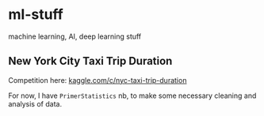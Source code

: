 # ml-stuff
machine learning, AI, deep learning stuff

## New York City Taxi Trip Duration

Competition here: [kaggle.com/c/nyc-taxi-trip-duration](https://www.kaggle.com/c/nyc-taxi-trip-duration)
  
For now, I have `PrimerStatistics` nb, to make some necessary cleaning and analysis of data.
